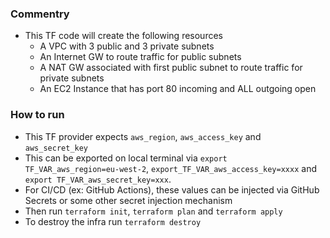 ###  Commentry

- This TF code will create the following resources
	- A VPC with 3 public and 3 private subnets
	- An Internet GW to route traffic for public subnets
	- A NAT GW associated with first public subnet to route traffic for private subnets
	- An EC2 Instance that has port 80 incoming and ALL outgoing open

###  How to run
- This TF provider expects `aws_region`, `aws_access_key` and `aws_secret_key`
- This can be exported on local terminal via `export TF_VAR_aws_region=eu-west-2`, `export_TF_VAR_aws_access_key=xxxx` and `export TF_VAR_aws_secret_key=xxx`.
- For CI/CD (ex: GitHub Actions), these values can be injected via GitHub Secrets or some other secret injection mechanism
- Then run `terraform init`, `terraform plan` and `terraform apply`
- To destroy the infra run `terraform destroy`